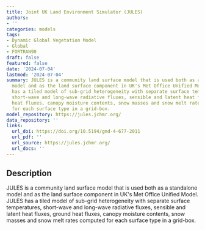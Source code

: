 ```yaml
---
title: Joint UK Land Environment Simulator (JULES)
authors:
- ''
categories: models
tags:
- Dynamic Global Vegetation Model
- Global
- FORTRAN90
draft: false
featured: false
date: '2024-07-04'
lastmod: '2024-07-04'
summary: JULES is a community land surface model that is used both as a standalone
  model and as the land surface component in UK's Met Office Unified Model. JULES
  has a tiled model of sub-grid heterogeneity with separate surface temperatures,
  short-wave and long-wave radiative fluxes, sensible and latent heat fluxes, ground
  heat fluxes, canopy moisture contents, snow masses and snow melt rates computed
  for each surface type in a grid-box.
model_repository: https://jules.jchmr.org/
data_repository: ''
links:
  url_doi: https://doi.org/10.5194/gmd-4-677-2011
  url_pdf: ''
  url_source: https://jules.jchmr.org/
  url_docs: ''
---
```


## Description

JULES is a community land surface model that is used both as a standalone model and as the land surface component in UK's Met Office Unified Model. JULES has a tiled model of sub-grid heterogeneity with separate surface temperatures, short-wave and long-wave radiative fluxes, sensible and latent heat fluxes, ground heat fluxes, canopy moisture contents, snow masses and snow melt rates computed for each surface type in a grid-box.

